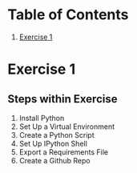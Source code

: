# Table of Contents

1. [Exercise 1](#exercise-1)

# Exercise 1

## Steps within Exercise

1. Install Python
2. Set Up a Virtual Environment
3. Create a Python Script
4. Set Up IPython Shell
5. Export a Requirements File
6. Create a Github Repo
